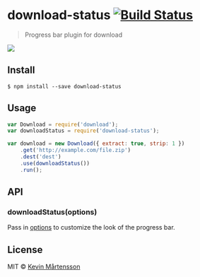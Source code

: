 # download-status [![Build Status](https://travis-ci.org/kevva/download-status.svg?branch=master)](https://travis-ci.org/kevva/download-status)

> Progress bar plugin for download

![](https://cloud.githubusercontent.com/assets/709159/4175732/534ac138-35e3-11e4-80a2-dea9a8af1fb5.png)


## Install

```
$ npm install --save download-status
```


## Usage

```js
var Download = require('download');
var downloadStatus = require('download-status');

var download = new Download({ extract: true, strip: 1 })
	.get('http://example.com/file.zip')
	.dest('dest')
	.use(downloadStatus())
	.run();
```


## API

### downloadStatus(options)

Pass in [options](https://github.com/tj/node-progress#options) to customize 
the look of the progress bar.


## License

MIT © [Kevin Mårtensson](http://kevinmartensson.com)
